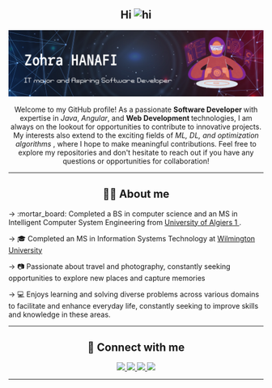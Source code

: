 <h2 align="center">Hi <img src="https://user-images.githubusercontent.com/1303154/88677602-1635ba80-d120-11ea-84d8-d263ba5fc3c0.gif" width="28px" height="28px" alt="hi">
</h2>

<p align="center">
  <img src="assets/Zohra%20HANAFI.png" width="1920px"/>
</p>

<p align="center">Welcome to my GitHub profile! As a passionate <b>Software Developer </b> with expertise in <i>Java</i>, <i>Angular</i>, and <b> Web Development </b> technologies, I am always on the lookout for opportunities to contribute to innovative projects. My interests also extend to the exciting fields of <i>ML, DL, and optimization algorithms </i>, where I hope to make meaningful contributions. 
Feel free to explore my repositories and don't hesitate to reach out if you have any questions or opportunities for collaboration!
</p>

---
<h2 align="center"><b>🙋‍♀️ About me</b></h2>
→  :mortar_board: Completed a BS in computer science and an MS in Intelligent Computer System Engineering from <a href ="https://www.univ-alger.dz/?p=6161&lang=en"> University of Algiers 1 </a>.

→ :mortar_board: Completed an MS in Information Systems Technology at <a href ="https://www.wilmu.edu/">Wilmington University</a>

→ :camera: Passionate about travel and photography, constantly seeking opportunities to explore new places and capture memories

→ :computer: Enjoys learning and solving diverse problems across various domains to facilitate and enhance everyday life, constantly seeking to improve skills and knowledge in these areas.

---
<h2 align="center"><b>🤝 Connect with me</b></h2>

<p align="center">
  <a href="https://www.linkedin.com/in/zohra-hanafi/">
    <img src="https://img.shields.io/badge/-Zohra-0e76a8?style=flat&labelColor=0e76a8&logo=linkedin&logoColor=white">
  </a>
  <a href="https://twitter.com/zohrahnf">
    <img src="https://img.shields.io/badge/-@zohrahnf-1ca0f1?style=flat&labelColor=1ca0f1&logo=twitter&logoColor=white&link=https://twitter.com/zohrahnf">
  </a>
  <a href="https://www.instagram.com/bloomeflycode/">
    <img src="https://img.shields.io/badge/-@bloomeflycode-e84393?style=flat&labelColor=e84393&logo=instagram&logoColor=white">
  </a>
  <a href="mailto:zohrahanafi42@gmail.com">
    <img src="https://img.shields.io/badge/-zohrahanafi-c0392b?style=flat&labelColor=c0392b&logo=gmail&logoColor=white">
  </a>
</p>

----
